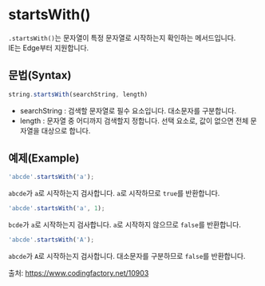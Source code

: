 # startsWith()

`.startsWith()`는 문자열이 특정 문자열로 시작하는지 확인하는 메서드입니다.  
IE는 Edge부터 지원합니다.  

## 문법(Syntax)
``` javascript
string.startsWith(searchString, length)
```
- searchString : 검색할 문자열로 필수 요소입니다. 대소문자를 구분합니다.
- length : 문자열 중 어디까지 검색할지 정합니다. 선택 요소로, 값이 없으면 전체 문자열을 대상으로 합니다.

## 예제(Example)
``` javascript
'abcde'.startsWith('a');
```
`abcde`가 `a`로 시작하는지 검사합니다. `a`로 시작하므로 `true`를 반환합니다.
``` javascript
'abcde'.startsWith('a', 1);
```
`bcde`가 `a`로 시작하는지 검사합니다. `a`로 시작하지 않으므로 `false`를 반환합니다.
``` javascript
'abcde'.startsWith('A');
```
`abcde`가 `A`로 시작하는지 검사합니다. 대소문자를 구분하므로 `false`를 반환합니다.  

출처: https://www.codingfactory.net/10903